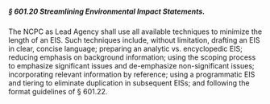 ##### § 601.20 Streamlining Environmental Impact Statements. #####

The NCPC as Lead Agency shall use all available techniques to minimize the length of an EIS. Such techniques include, without limitation, drafting an EIS in clear, concise language; preparing an analytic vs. encyclopedic EIS; reducing emphasis on background information; using the scoping process to emphasize significant issues and de-emphasize non-significant issues; incorporating relevant information by reference; using a programmatic EIS and tiering to eliminate duplication in subsequent EISs; and following the format guidelines of § 601.22.